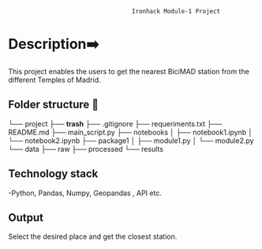                                        Ironhack Module-1 Project
                                       
  
# **Description**➡️ 

This project enables the users to get the nearest BiciMAD station from the different Temples of Madrid.



## **Folder structure** 📁
└── project
    ├── __trash__
    ├── .gitignore
    ├── requeriments.txt
    ├── README.md
    ├── main_script.py
    ├── notebooks
    │   ├── notebook1.ipynb
    │   └── notebook2.ipynb
    ├── package1
    │   ├── module1.py
    │   └── module2.py
    └── data
        ├── raw
        ├── processed
        └── results
        
        
## **Technology stack**

-Python, Pandas, Numpy, Geopandas , API etc.



## **Output** 
Select the desired place and get the closest station.











 


 

